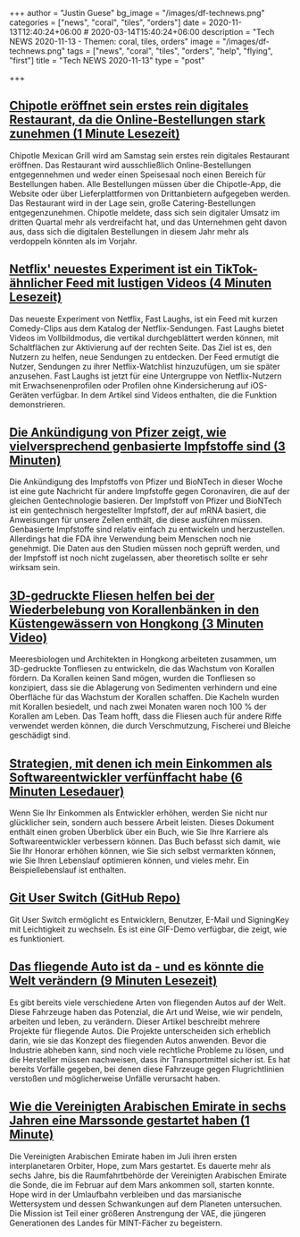 +++
author = "Justin Guese"
bg_image = "/images/df-technews.png"
categories = ["news", "coral", "tiles", "orders"]
date = 2020-11-13T12:40:24+06:00 # 2020-03-14T15:40:24+06:00
description = "Tech NEWS 2020-11-13 - Themen: coral, tiles, orders"
image = "/images/df-technews.png"
tags = ["news", "coral", "tiles", "orders", "help", "flying", "first"]
title = "Tech NEWS 2020-11-13"
type = "post"

+++

## [Chipotle eröffnet sein erstes rein digitales Restaurant, da die Online-Bestellungen stark zunehmen (1 Minute Lesezeit)](https://www.cnbc.com/2020/11/11/chipotle-to-open-its-first-digital-only-restaurant-as-online-orders-soar.html/1/01000175c149fc6d-30dfed3a-dabd-4a21-9a0a-e6ff99442c59-000000/Kc-CrMtjGjaL2UbbUkhzE00USCQxC9wytWjeSP6Nu-M=167)

 Chipotle Mexican Grill wird am Samstag sein erstes rein digitales Restaurant eröffnen. Das Restaurant wird ausschließlich Online-Bestellungen entgegennehmen und weder einen Speisesaal noch einen Bereich für Bestellungen haben. Alle Bestellungen müssen über die Chipotle-App, die Website oder über Lieferplattformen von Drittanbietern aufgegeben werden. Das Restaurant wird in der Lage sein, große Catering-Bestellungen entgegenzunehmen. Chipotle meldete, dass sich sein digitaler Umsatz im dritten Quartal mehr als verdreifacht hat, und das Unternehmen geht davon aus, dass sich die digitalen Bestellungen in diesem Jahr mehr als verdoppeln könnten als im Vorjahr.

## [Netflix' neuestes Experiment ist ein TikTok-ähnlicher Feed mit lustigen Videos (4 Minuten Lesezeit)](https://techcrunch.com/2020/11/12/netflixs-latest-experiment-is-a-tiktok-like-feed-of-funny-videos//1/01000175c149fc6d-30dfed3a-dabd-4a21-9a0a-e6ff99442c59-000000/nuhhNjeeTpbDjf5L6AkCejl6qxAJOGmohVp8QyUiarU=167)

 Das neueste Experiment von Netflix, Fast Laughs, ist ein Feed mit kurzen Comedy-Clips aus dem Katalog der Netflix-Sendungen. Fast Laughs bietet Videos im Vollbildmodus, die vertikal durchgeblättert werden können, mit Schaltflächen zur Aktivierung auf der rechten Seite. Das Ziel ist es, den Nutzern zu helfen, neue Sendungen zu entdecken. Der Feed ermutigt die Nutzer, Sendungen zu ihrer Netflix-Watchlist hinzuzufügen, um sie später anzusehen. Fast Laughs ist jetzt für eine Untergruppe von Netflix-Nutzern mit Erwachsenenprofilen oder Profilen ohne Kindersicherung auf iOS-Geräten verfügbar. In dem Artikel sind Videos enthalten, die die Funktion demonstrieren.

## [Die Ankündigung von Pfizer zeigt, wie vielversprechend genbasierte Impfstoffe sind (3 Minuten)](https://www.theverge.com/21562309/pfizer-coronavirus-vaccine-gene-based/1/01000175c149fc6d-30dfed3a-dabd-4a21-9a0a-e6ff99442c59-000000/jFlgp4JiRrYLdSZq23EGgd9Te4dXd6U3C2pZwojMASM=167)

 Die Ankündigung des Impfstoffs von Pfizer und BioNTech in dieser Woche ist eine gute Nachricht für andere Impfstoffe gegen Coronaviren, die auf der gleichen Gentechnologie basieren. Der Impfstoff von Pfizer und BioNTech ist ein gentechnisch hergestellter Impfstoff, der auf mRNA basiert, die Anweisungen für unsere Zellen enthält, die diese ausführen müssen. Genbasierte Impfstoffe sind relativ einfach zu entwickeln und herzustellen. Allerdings hat die FDA ihre Verwendung beim Menschen noch nie genehmigt. Die Daten aus den Studien müssen noch geprüft werden, und der Impfstoff ist noch nicht zugelassen, aber theoretisch sollte er sehr wirksam sein.

## [3D-gedruckte Fliesen helfen bei der Wiederbelebung von Korallenbänken in den Küstengewässern von Hongkong (3 Minuten Video)](https://www.scmp.com/video/hong-kong/3109534/3d-printed-tiles-help-revive-coral-beds-hong-kong-coastal-waters/1/01000175c149fc6d-30dfed3a-dabd-4a21-9a0a-e6ff99442c59-000000/tkwIDsWzIQlJ0Rv4s83nlcA9uW_LV0D1tvPnI5WrQbk=167)

 Meeresbiologen und Architekten in Hongkong arbeiteten zusammen, um 3D-gedruckte Tonfliesen zu entwickeln, die das Wachstum von Korallen fördern. Da Korallen keinen Sand mögen, wurden die Tonfliesen so konzipiert, dass sie die Ablagerung von Sedimenten verhindern und eine Oberfläche für das Wachstum der Korallen schaffen. Die Kacheln wurden mit Korallen besiedelt, und nach zwei Monaten waren noch 100 % der Korallen am Leben. Das Team hofft, dass die Fliesen auch für andere Riffe verwendet werden können, die durch Verschmutzung, Fischerei und Bleiche geschädigt sind.

## [Strategien, mit denen ich mein Einkommen als Softwareentwickler verfünffacht habe (6 Minuten Lesedauer)](https://devcareer.elliotbonneville.com//1/01000175c149fc6d-30dfed3a-dabd-4a21-9a0a-e6ff99442c59-000000/GspwUnKrEWI7FfKTRnLzKlmyItQY_Qbyl73zXVkp7vI=167)

 Wenn Sie Ihr Einkommen als Entwickler erhöhen, werden Sie nicht nur glücklicher sein, sondern auch bessere Arbeit leisten. Dieses Dokument enthält einen groben Überblick über ein Buch, wie Sie Ihre Karriere als Softwareentwickler verbessern können. Das Buch befasst sich damit, wie Sie Ihr Honorar erhöhen können, wie Sie sich selbst vermarkten können, wie Sie Ihren Lebenslauf optimieren können, und vieles mehr. Ein Beispiellebenslauf ist enthalten.

## [Git User Switch (GitHub Repo)](https://github.com/geongeorge/Git-User-Switch/1/01000175c149fc6d-30dfed3a-dabd-4a21-9a0a-e6ff99442c59-000000/242zxx25fRjCTUAXzaOqTv54TklpwfqZMujhBOpvs1E=167)

 Git User Switch ermöglicht es Entwicklern, Benutzer, E-Mail und SigningKey mit Leichtigkeit zu wechseln. Es ist eine GIF-Demo verfügbar, die zeigt, wie es funktioniert.

## [Das fliegende Auto ist da - und es könnte die Welt verändern (9 Minuten Lesezeit)](https://www.bbc.com/future/article/20201111-the-flying-car-is-here-vtols-jetpacks-and-air-taxis/1/01000175c149fc6d-30dfed3a-dabd-4a21-9a0a-e6ff99442c59-000000/Mg-Aj_l3rgbLNG1mrH3SqUV4RHOmlAiuazPeDHPD1Zg=167)

 Es gibt bereits viele verschiedene Arten von fliegenden Autos auf der Welt. Diese Fahrzeuge haben das Potenzial, die Art und Weise, wie wir pendeln, arbeiten und leben, zu verändern. Dieser Artikel beschreibt mehrere Projekte für fliegende Autos. Die Projekte unterscheiden sich erheblich darin, wie sie das Konzept des fliegenden Autos anwenden. Bevor die Industrie abheben kann, sind noch viele rechtliche Probleme zu lösen, und die Hersteller müssen nachweisen, dass ihr Transportmittel sicher ist. Es hat bereits Vorfälle gegeben, bei denen diese Fahrzeuge gegen Flugrichtlinien verstoßen und möglicherweise Unfälle verursacht haben.

## [Wie die Vereinigten Arabischen Emirate in sechs Jahren eine Marssonde gestartet haben (1 Minute)](https://www.vice.com/en/article/n7vb5x/how-the-united-arab-emirates-launched-a-mars-probe-in-six-years/1/01000175c149fc6d-30dfed3a-dabd-4a21-9a0a-e6ff99442c59-000000/dXhIHP9CEtvmilvxu2MRNnLwtCu55TiGtdvX_4Q-Re0=167)

 Die Vereinigten Arabischen Emirate haben im Juli ihren ersten interplanetaren Orbiter, Hope, zum Mars gestartet. Es dauerte mehr als sechs Jahre, bis die Raumfahrtbehörde der Vereinigten Arabischen Emirate die Sonde, die im Februar auf dem Mars ankommen soll, starten konnte. Hope wird in der Umlaufbahn verbleiben und das marsianische Wettersystem und dessen Schwankungen auf dem Planeten untersuchen. Die Mission ist Teil einer größeren Anstrengung der VAE, die jüngeren Generationen des Landes für MINT-Fächer zu begeistern.

